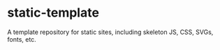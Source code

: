 # static-template
A template repository for static sites, including skeleton JS, CSS, SVGs, fonts, etc.

